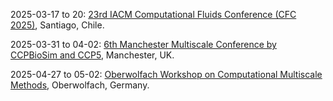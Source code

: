 2025-03-17 to 20: [23rd IACM Computational Fluids Conference (CFC 2025)](https://cfc2025.iacm.info/), Santiago, Chile.

2025-03-31 to 04-02: [6th Manchester Multiscale Conference by CCPBioSim and CCP5](https://ccpbiosim.ac.uk/multiscale2025), Manchester, UK.

2025-04-27 to 05-02: [Oberwolfach Workshop on Computational Multiscale Methods](https://mfo.de/occasion/2518/www_view), Oberwolfach, Germany.

